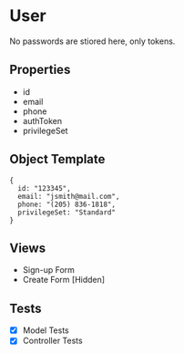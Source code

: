 # User
No passwords are stiored here, only tokens.

## Properties
- id
- email
- phone
- authToken
- privilegeSet

## Object Template
```
{
  id: "123345",
  email: "jsmith@mail.com",
  phone: "(205) 836-1818",
  privilegeSet: "Standard"
}
```

## Views
- Sign-up Form
- Create Form [Hidden]

## Tests
- [x] Model Tests
- [x] Controller Tests